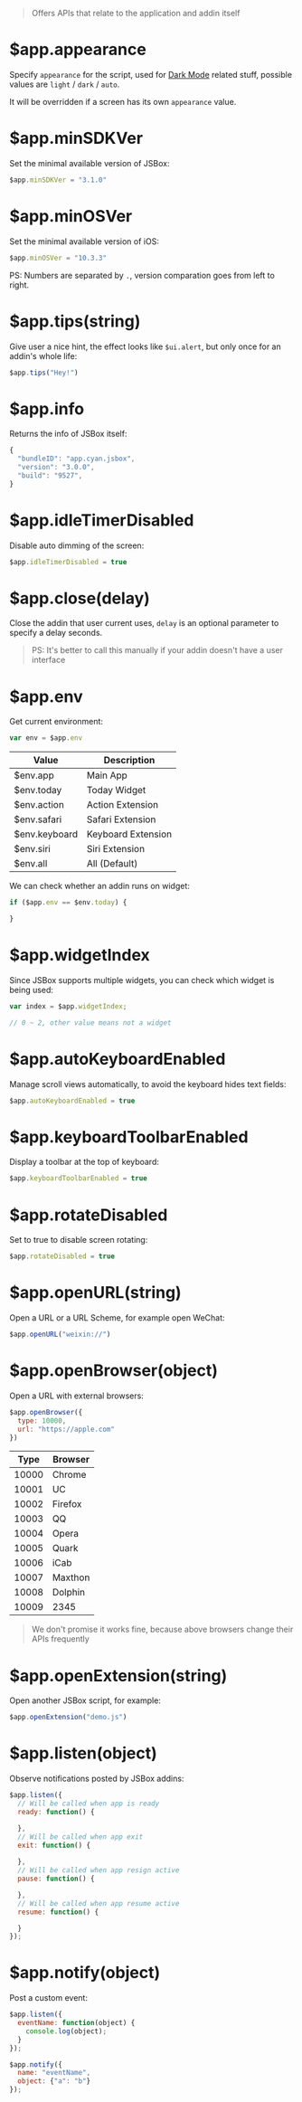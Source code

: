 > Offers APIs that relate to the application and addin itself

# $app.appearance

Specify `appearance` for the script, used for [Dark Mode](en/uikit/dark-mode.md) related stuff, possible values are `light` / `dark` / `auto`.

It will be overridden if a screen has its own `appearance` value.

# $app.minSDKVer

Set the minimal available version of JSBox:

```js
$app.minSDKVer = "3.1.0"
```

# $app.minOSVer

Set the minimal available version of iOS:

```js
$app.minOSVer = "10.3.3"
```

PS: Numbers are separated by `.`, version comparation goes from left to right.

# $app.tips(string)

Give user a nice hint, the effect looks like `$ui.alert`, but only once for an addin's whole life:

```js
$app.tips("Hey!")
```

# $app.info

Returns the info of JSBox itself:

```js
{
  "bundleID": "app.cyan.jsbox",
  "version": "3.0.0",
  "build": "9527",
}
```

# $app.idleTimerDisabled

Disable auto dimming of the screen:

```js
$app.idleTimerDisabled = true
```

# $app.close(delay)

Close the addin that user current uses, `delay` is an optional parameter to specify a delay seconds.

> PS: It's better to call this manually if your addin doesn't have a user interface

# $app.env

Get current environment:

```js
var env = $app.env
```

Value | Description
---|---
$env.app | Main App
$env.today | Today Widget
$env.action | Action Extension
$env.safari | Safari Extension
$env.keyboard | Keyboard Extension
$env.siri | Siri Extension
$env.all | All (Default)

We can check whether an addin runs on widget:

```js
if ($app.env == $env.today) {

}
```

# $app.widgetIndex

Since JSBox supports multiple widgets, you can check which widget is being used:

```js
var index = $app.widgetIndex;

// 0 ~ 2, other value means not a widget
```

# $app.autoKeyboardEnabled

Manage scroll views automatically, to avoid the keyboard hides text fields:

```js
$app.autoKeyboardEnabled = true
```

# $app.keyboardToolbarEnabled

Display a toolbar at the top of keyboard:

```js
$app.keyboardToolbarEnabled = true
```

# $app.rotateDisabled

Set to true to disable screen rotating:

```js
$app.rotateDisabled = true
```

# $app.openURL(string)

Open a URL or a URL Scheme, for example open WeChat:

```js
$app.openURL("weixin://")
```

# $app.openBrowser(object)

Open a URL with external browsers:

```js
$app.openBrowser({
  type: 10000,
  url: "https://apple.com"
})
```

Type | Browser
---|---
10000 | Chrome
10001 | UC
10002 | Firefox
10003 | QQ
10004 | Opera
10005 | Quark
10006 | iCab
10007 | Maxthon
10008 | Dolphin
10009 | 2345

> We don't promise it works fine, because above browsers change their APIs frequently

# $app.openExtension(string)

Open another JSBox script, for example:

```js
$app.openExtension("demo.js")
```

# $app.listen(object)

Observe notifications posted by JSBox addins:

```js
$app.listen({
  // Will be called when app is ready
  ready: function() {

  },
  // Will be called when app exit
  exit: function() {
    
  },
  // Will be called when app resign active
  pause: function() {

  },
  // Will be called when app resume active
  resume: function() {

  }
});
```

# $app.notify(object)

Post a custom event:

```js
$app.listen({
  eventName: function(object) {
    console.log(object);
  }
});

$app.notify({
  name: "eventName",
  object: {"a": "b"}
});
```